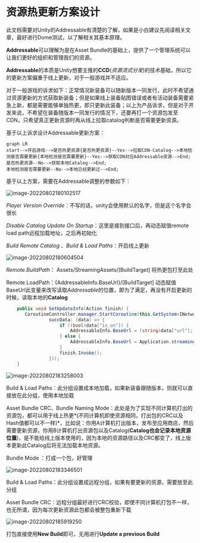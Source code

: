 # 资源热更新方案设计

此文档需要对Unity的Addressable有清楚的了解，如果是小白建议先阅读相关文章，最好进行Dome测试，以了解相关其基本原理。

**Addressable**可以理解为是在Asset Bundle的基础上，提供了一个管理系统可以让我们更好的组织和管理我们的资源。

**Addressable**的本质是Unity想要主推的**CCD**(*资源流式分发*)的技术基础，所以它的更新方案偏重于线上更新，对于一般游戏并不适应。

对于一般游戏的诉求如下：正常情况新装备可以随新版本一同发行，此时不希望通过资源更新的方式获取新装备；但是如果线上装备贴图错误或者有活动装备需要紧急上新，都是需要能够单独热更，即只更新此装备；以上为产品诉求，但是对于开发来说，不希望在装备随版本一同发行的情况下，还要再打一个资源包发至CDN，只希望真正更新资源时再从线上拉取catalog判断是否需要更新资源。

基于以上诉求设计Addressable更新方案：

```mermaid
graph LR
start-->开启游戏-->是否热更资源{是否热更资源}--Yes-->拉取CDN-Catalog-->本地检测是否需要更新{本地检测是否需要更新}--Yes-->获取CDN对应Addressable资源-->End;
是否热更资源--No-->获取本地Catalog-->End;
本地检测是否需要更新--No-->本地已经更新过-->End;
```

基于以上方案，需要在Addressable调整的参数如下：

![image-20220802180102517](./Image/image-20220802180102517.png)

*Player Version Override*：不写的话，unity会使用默认的名字，但是这个名字会很长

*Disable Catalog Update On Startup*：这里是接到接口后，再动态赋值remote load path远程加载地址，之后再初始化

*Build Remote Catalog 、Build & Load Paths*：开启线上更新

![image-20220802180604504](./Image/image-20220802180604504.png)

*Remote.BuildPath*： Assets/StreamingAssets/[BuildTarget] 将热更包打至此处

Remote.LoadPath：{AddressableInfo.BaseUrl}/[BuildTarget] 动态赋值BaseUrl此变量来改写读取*Addressable*的位置，即为了满足，再没有开启更新的时候，读取本地的**Catalog**

```c#
    public void SetUpdateInfo(Action finish) {
       CoroutineController.manager.StartCoroutine(this.GetSystem<INetworkSystem>().POSTHTTP(url: this.GetSystem<INetworkSystem>					().HttpBaseUrl + RequestUrl.addressableUrl,
                succData: (data) => { 
                    if ((bool)data["is_on"]) {
                        AddressableInfo.BaseUrl = (string)data["url"];
                    } else {
                        AddressableInfo.BaseUrl = Application.streamingAssetsPath;
                    }
                    finish.Invoke();
                }));
    }
```

![image-20220802183258003](./Image/image-20220802183258003.png)

Build & Load Paths：此分组设置成本地加载，如果新装备跟随版本，则就可以直接放在此分组，使用本地加载

Asset Bundle CRC、Bundle Naming Mode：此处是为了实现不同计算机打出的资源包，都可以用于线上热更*(不同计算机即使资源相同，打出包的CRC以及Hash值都可以不一样)*，比如说：你用A计算机打出版本，发布至应用商店，然后需要更新资源，你用B计算机打出资源包以及Catalog(**Catalog也会记录本地资源位置**)，是不能给线上版本使用的，因为本地的资源路径以及CRC都变了，线上版本更新此Catalog后将无法加载本地资源。

Bundle Mode ：打成一个包，好管理

![image-20220802183346501](./Image/image-20220802183346501.png)

Build & Load Paths：此分组设置成远程分组，如果有要更新的资源，需要放至此分组

Asset Bundle CRC：远程分组最好进行CRC校验，即使不同计算机打包不一样，也无所谓，因为每次更新资源此包都会被整包重新下载

![image-20220802185919250](./Image/image-20220802185919250.png)

打包直接使用**New Build**即可，无用进行**Update a previous Build**